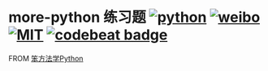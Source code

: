 #  more-python 练习题 [![python](https://img.shields.io/badge/language-python-blue.svg)](https://www.python.org/) [![weibo](https://img.shields.io/badge/weibo-@%E6%95%B2%E4%BB%A3%E7%A0%81%E7%9A%84%E5%B0%8F%E7%BF%B0-red.svg)](https://weibo.com/47439649) [![MIT](https://img.shields.io/badge/license-MIT-black.svg)](https://raw.githubusercontent.com/liyinanCoder/more-python/master/LICENSE) [![codebeat badge](https://codebeat.co/badges/5096a06f-9fbb-485e-9148-0cf24ce021e9)](https://codebeat.co/projects/github-com-liyinancoder-more-python-master)


FROM [笨方法学Python](https://wizardforcel.gitbooks.io/lmpythw/content/)